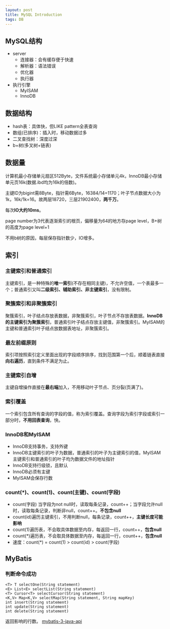 ```yaml
---
layout: post
title: MySQL Introduction
tags: DB
---
```

## MySQL结构
- server
    - 连接器：会有缓存便于快速
    - 解析器：语法错误
    - 优化器
    - 执行器 
- 执行引擎
    - MyISAM
    - InnoDB

## 数据结构
- hash表：具体快，但LIKE pattern全表查询
- 数组(已排序)：插入时，移动数据过多
- 二叉查找树：深度过深
- b+树(多叉树+链表)

## 数据量
计算机最小存储单元扇区512Byte，文件系统最小存储单元4k，InnoDB最小存储单元页16k(数据.ibd均为16k的倍数)。

主键ID为bigint需8Byte，指针需6Byte，16384/14=1170；叶子节点数据大小为1k，16k/1k=16。故两层18720，三层21902400，**两千万**。

每次**IO大约10ms**。

page number为3代表逐渐索引的根页，偏移量为64的地方存page level，B+树的高度为page level+1

不用b树的原因，每层保存指针数少，IO增多。

## 索引
### 主键索引和普通索引

主键索引，是一种特殊的**唯一索引**(不存在相同主键)，不允许空值，一个表最多一个；普通索引又叫**二级索引、辅助索引、非主键索引**，没有限制。

### 聚簇索引和非聚簇索引
聚簇索引，叶子结点存放表数据，非聚簇索引，叶子节点不存放表数据。**InnoDB的主键索引为聚簇索引**，普通索引叶子结点存放主键值，非聚簇索引。MyISAM的主键和普通索引叶子结点放数据表地址，非聚簇索引。

### 最左前缀原则
索引项按照索引定义里面出现的字段顺序排序，找到范围第一个后，顺着链表直接**向右遍历**，直到条件不满足为止。

### 主键索引自增
主键自增操作直接在**最右端**加入，不用移动叶子节点、页分裂(页满了)。

### 索引覆盖
一个索引包含所有查询的字段的值，称为索引覆盖。查询字段为索引字段或索引一部分时，**不用回表查询**，快。

### InnoDB和MyISAM
- InnoDB支持事务，支持外键
- InnoDB主键索引的叶子为数据，普通索引的叶子为主键索引的值，MyISAM主键索引和普通索引的叶子均为数据文件的地址指针
- InnoDB支持行级锁，且默认
- InnoDB必须有主键
- MyISAM会保存行数

### count(*)、count(1)、count(主键)、count(字段)
- count(字段) 当字段为not null时，读取每条记录，count++；当字段允许null时，读取每条记录，判断非null，count++。**不包含null**
- count(id)遍历主键索引，不用判断null，每条记录，count++，**主键长度可能影响**
- count(1)遍历表，不会取具体数据至内存，每返回一行，count++，**包含null**
- count(\*)遍历表，不会取具体数据至内存，每返回一行，count++，**包含null**
- 速度：count(\*) = count(1) > count(id) > count(字段)

## MyBatis

### 判断命令成功

```
<T> T selectOne(String statement)
<E> List<E> selectList(String statement)
<T> Cursor<T> selectCursor(String statement)
<K,V> Map<K,V> selectMap(String statement, String mapKey)
int insert(String statement)
int update(String statement)
int delete(String statement)
```
返回影响的行数。
[mybatis-3-java-api](https://mybatis.org/mybatis-3/java-api.html)